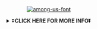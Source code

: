 <div align="center">
<a href="https://fontmeme.com/among-us-font/"><img src="https://fontmeme.com/temporary/a3a0e483e80d9c92d4000e644a1e70f4.png" alt="among-us-font" border="0"></a>

<p>  
<p>  
<p>  
<p>  
<p>  
<p>  
<p>  
  
  <details>
    <summary>⏬<b>CLICK HERE FOR MORE INFO⏬</b></summary>

<br>
    <br>
    
[![Typing SVG](https://readme-typing-svg.herokuapp.com?font=Bomber+Escort&color=FF0000&size=30&lines=Killadism+never+ends)](https://bit.ly/3lC8I7t)


  [![Dude-Sir](https://github.com/Platane/snk/raw/output/github-contribution-grid-snake.svg)](https://bit.ly/2XqQKMU)

    
<div align="left">

    
- 😜 I’m Wizard, 14 years old
- 🔭 I’m currently working on [Lizamwol bot](https://github.com/Dude-Sir/Liza-Mwol)
- 🌱 I’m currently learning node js
- 👯 I’m looking to collaborate on nobody
- 💬 Ask me about anything. I don't know anything
- 📫 How to reach me: [Whatsapp](https://wa.me/994400378046), [Instagram](https://www.instagram.com/ig.falcon_gfx)
-->

